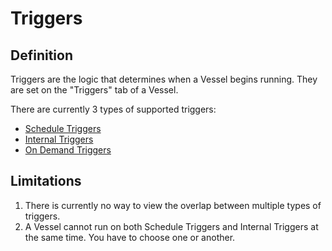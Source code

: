 # Triggers

## Definition

Triggers are the logic that determines when a Vessel begins running. They are set on the "Triggers" tab of a Vessel.  
  
There are currently 3 types of supported triggers:

* [Schedule Triggers](schedule-triggers.md)
* [Internal Triggers](internal-triggers.md)
* [On Demand Triggers](on-demand-triggers.md)

## Limitations

1. There is currently no way to view the overlap between multiple types of triggers.
2. A Vessel cannot run on both Schedule Triggers and Internal Triggers at the same time. You have to choose one or another.

